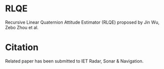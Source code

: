 # RLQE
Recursive Linear Quaternion Attitude Estimator (RLQE) proposed by Jin Wu, Zebo Zhou et al.
# Citation
Related paper has been submitted to IET Radar, Sonar & Navigation.
